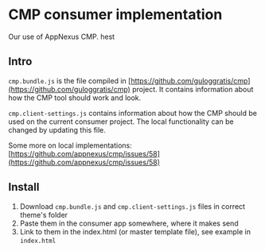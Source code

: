 # CMP consumer implementation

Our use of AppNexus CMP. hest

## Intro

`cmp.bundle.js` is the file compiled in [https://github.com/guloggratis/cmp](https://github.com/guloggratis/cmp) project. It contains information about how the CMP tool should work and look.

`cmp.client-settings.js` contains information about how the CMP should be used on the current consumer project. The local functionality can be changed by updating this file.

Some more on local implementations: [https://github.com/appnexus/cmp/issues/58](https://github.com/appnexus/cmp/issues/58)


## Install

1. Download `cmp.bundle.js` and `cmp.client-settings.js` files in correct theme's folder
2. Paste them in the consumer app somewhere, where it makes send
3. Link to them in the index.html (or master template file), see example in `index.html`
